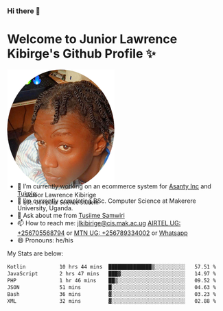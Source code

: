### Hi there 👋 
# Welcome to Junior Lawrence Kibirge's Github Profile ✨
 
<p align="center" style="border-radius:50%;width:250px;height:250px;">
  <img src="https://github.com/juniorkibirige/juniorkibirige/blob/main/cropped-twitter-pp.png" 
       alt="Profile picture from Twitter" /></br>
  <span align="center">Junior Lawrence Kibirige</span><br/>
  <small align="center" font-size="15">Bsc. Computer Science Student</small>
</p>

- 🔭 I’m currently working on an ecommerce system for [Asanty Inc](https://asanty.africa) and [Tukole](https://app.tukole.ug).
- 🌱 I’m currently completing BSc. Computer Science at Makerere University, Uganda.
- 💬 Ask about me from [Tusiime Samwiri](mailto:stusiime@asanty.africa)
- 📫 How to reach me: [jlkibirige@cis.mak.ac.ug](mailto:juniorkibirige@students.mak.ac.ug) [AIRTEL UG: +256705568794](tel:+256705568794) or [MTN UG: +256789334002](tel:+256789334002) or [Whatsapp](tel:+17602847072)
- 😄 Pronouns: he/his

My Stats are below:

<!--START_SECTION:waka-->

```text
Kotlin           10 hrs 44 mins  ██████████████▒░░░░░░░░░░   57.51 %
JavaScript       2 hrs 47 mins   ███▓░░░░░░░░░░░░░░░░░░░░░   14.97 %
PHP              1 hr 46 mins    ██▒░░░░░░░░░░░░░░░░░░░░░░   09.52 %
JSON             51 mins         █░░░░░░░░░░░░░░░░░░░░░░░░   04.63 %
Bash             36 mins         ▓░░░░░░░░░░░░░░░░░░░░░░░░   03.23 %
XML              32 mins         ▓░░░░░░░░░░░░░░░░░░░░░░░░   02.88 %
```

<!--END_SECTION:waka-->

